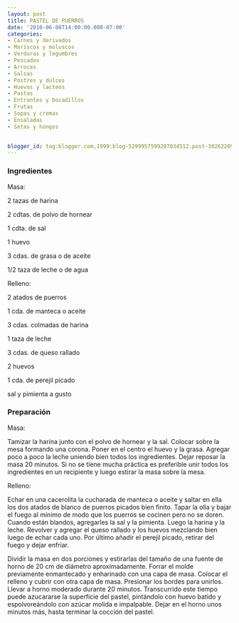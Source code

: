 ```yaml
---
layout: post
title: PASTEL DE PUERROS
date: '2010-06-08T14:00:00.000-07:00'
categories:
- Carnes y derivados
- Mariscos y moluscos
- Verduras y legumbres
- Pescados
- Arroces
- Salsas
- Postres y dulces
- Huevos y lacteos
- Pastas
- Entrantes y bocadillos
- Frutas
- Sopas y cremas
- Ensaladas
- Setas y hongos
 

blogger_id: tag:blogger.com,1999:blog-5299957599287034512.post-3026220905553783619
---
```


<h3>Ingredientes</h3>

Masa:

2 tazas de harina

2 cdtas. de polvo de hornear

1 cdta. de sal

1 huevo

3 cdas. de grasa o de aceite

1/2 taza de leche o de agua

Relleno:

2 atados de puerros

1 cda. de manteca o aceite

3 cdas. colmadas de harina

1 taza de leche

3 cdas. de queso rallado

2 huevos

1 cda. de perejil picado

sal y pimienta a gusto

<h3>Preparación</h3>

Masa:

Tamizar la harina junto con el polvo de hornear y la sal. Colocar sobre la mesa formando una corona. Poner en el centro el huevo y la grasa. Agregar poco a poco la leche uniendo bien todos los ingredientes. Dejar reposar la masa 20 minutos. Si no se tiene mucha práctica es preferible unir todos los ingredientes en un recipiente y luego estirar la masa sobre la mesa.

Relleno:

Echar en una cacerolita la cucharada de manteca o aceite y saltar en ella los dos atados de blanco de puerros picados bien finito. Tapar la olla y bajar el fuego al mínimo de modo que los puerros se cocinen pero no se doren. Cuando están blandos, agregarles la sal y la pimienta. Luego la harina y la leche. Revolver y agregar el queso rallado y los huevos mezclando bien luego de echar cada uno. Por último añadir el perejil picado, retirar del fuego y dejar enfriar.

Dividir la masa en dos porciones y estirarlas del tamaño de una fuente de horno de 20 cm de diámetro aproximadamente. Forrar el molde previamente enmantecado y enharinado con una capa de masa. Colocar el relleno y cubrir con otra capa de masa. Presionar los bordes para unirlos. Llevar a horno moderado durante 20 minutos. Transcurrido este tiempo puede azucararse la superficie del pastel, pintándolo con huevo batido y espolvoreándolo con azúcar molida e impalpable. Dejar en el horno unos minutos más, hasta terminar la cocción del pastel.


